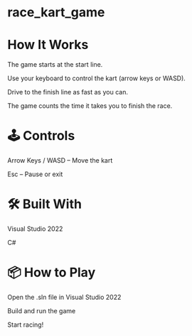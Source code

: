 # race_kart_game

# How It Works
The game starts at the start line.

Use your keyboard to control the kart (arrow keys or WASD).

Drive to the finish line as fast as you can.

The game counts the time it takes you to finish the race.

# 🕹️ Controls
Arrow Keys / WASD – Move the kart

Esc – Pause or exit

# 🛠️ Built With
Visual Studio 2022

C#

# 📦 How to Play
Open the .sln file in Visual Studio 2022

Build and run the game

Start racing!


